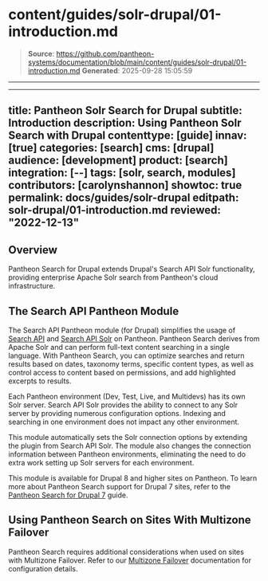 # content/guides/solr-drupal/01-introduction.md

> **Source**: https://github.com/pantheon-systems/documentation/blob/main/content/guides/solr-drupal/01-introduction.md
> **Generated**: 2025-09-28 15:05:59

---

---
title: Pantheon Solr Search for Drupal
subtitle: Introduction
description: Using Pantheon Solr Search with Drupal
contenttype: [guide]
innav: [true]
categories: [search]
cms: [drupal]
audience: [development]
product: [search]
integration: [--]
tags: [solr, search, modules]
contributors: [carolynshannon]
showtoc: true
permalink: docs/guides/solr-drupal
editpath: solr-drupal/01-introduction.md
reviewed: "2022-12-13"
---

## Overview

Pantheon Search for Drupal extends Drupal's Search API Solr functionality, providing enterprise Apache Solr search from Pantheon's cloud infrastructure.

## The Search API Pantheon Module

The Search API Pantheon module (for Drupal) simplifies the usage of [Search API](https://www.drupal.org/project/search_api) and [Search API Solr](https://www.drupal.org/project/search_api_solr) on Pantheon. Pantheon Search derives from Apache Solr and can perform full-text content searching in a single language. With Pantheon Search, you can optimize searches and return results based on dates, taxonomy terms, specific content types, as well as control access to content based on permissions, and add highlighted excerpts to results.

Each Pantheon environment (Dev, Test, Live, and Multidevs) has its own Solr server. Search API Solr provides the ability to connect to any Solr server by providing numerous configuration options. Indexing and searching in one environment does not impact any other environment.

This module automatically sets the Solr connection options by extending the plugin from Search API Solr. The module also changes the connection information between Pantheon environments, eliminating the need to do extra work setting up Solr servers for each environment.

This module is available for Drupal 8 and higher sites on Pantheon. To learn more about Pantheon Search support for Drupal 7 sites, refer to the [Pantheon Search for Drupal 7](/guides/solr-drupal/solr-drupal-7) guide.

## Using Pantheon Search on Sites With Multizone Failover

Pantheon Search requires additional considerations when used on sites with Multizone Failover. Refer to our [Multizone Failover](/multizone-failover) documentation for configuration details.

